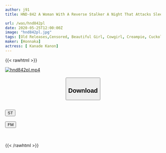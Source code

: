 ```yaml
---
author: j91
title: HND-842 A Woman With A Reverse Stalker A Night That Attacks Sleeping To Steal The'Children 'Of A Man With Her ● N Creampie NTR Kanon Kanon

url: /was/hnd842pl
date: 2020-05-25T12:00:00Z
image: "hnd842pl.jpg"
tags: [Old Releases,Censored, Beautiful Girl, Cowgirl, Creampie, Cuckold, Digital Mosaic, Slut, Solowork]
maker: [Honnaka]
actress: [ Kanade Kanon]
---
```



{{< rawhtml >}}

<div class="video" data-videoid="GPoKqJ4G8PSVMA">
    <a href="javascript:;">
        <img src="/was/hnd842pl/hnd842pl.jpg" width="WIDTH" height="HEIGHT" alt="hnd842pl.mp4" loading="lazy">
    </a>
</div>

<script type="text/javascript" src="https://j91.asia/asset/on-demand-st.js"></script>

<br>
  <link rel="stylesheet" href="https://j91.asia/asset/bs5.css">
  
  <center>
  <button class="btn btn-primary" type="button" data-bs-toggle="collapse" data-bs-target=".multi-collapse" aria-expanded="false" aria-controls="multiCollapseExample1 multiCollapseExample2"><h2>Download</h2></button></center>
</p>
<div class="row">
  <div class="col">
    <div class="collapse multi-collapse" id="multiCollapseExample1">
      <div class="card card-body">
	      	      <br>
<div class="buttons">  
<a href="https://streamtape.to/v/GPoKqJ4G8PSVMA" target="_blank"><button class="btn-hover color-3"><i class="fa fa-download"></i> ST</button></a></div>
    </div>
  </div>
</div>
  <div class="col">
    <div class="collapse multi-collapse" id="multiCollapseExample2">
      <div class="card card-body">
	      <br>
<div class="buttons">
    <a href="https://filemoon.sx/d/uj3rnbuykzpl" target="_blank"><button class="btn-hover color-8"><i class="fa fa-download"></i> FM</button></a></div>
<br><br>
      </div>
    </div>
  </div>
</div>

{{< /rawhtml >}}